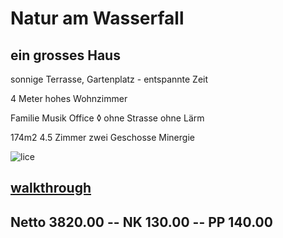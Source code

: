 # **Natur am Wasserfall**

## ein grosses Haus

sonnige Terrasse, Gartenplatz - entspannte Zeit

4 Meter hohes Wohnzimmer

Familie Musik Office ◊ ohne Strasse ohne Lärm

174m2 4.5 Zimmer zwei Geschosse Minergie

![lice](.attachments.5692/lice.gif)



## [**walkthrough**](https://my.matterport.com/show/?m=CShoARNzPcW)

## Netto 3820.00 -- NK 130.00 -- PP 140.00
